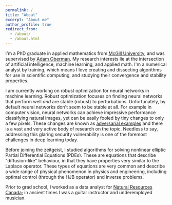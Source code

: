 ```yaml
---
permalink: /
title: "About"
excerpt: "About me"
author_profile: true
redirect_from: 
  - /about/
  - /about.html
---
```


I'm a PhD graduate in applied mathematics from [McGill University](https://www.mcgill.ca/), and was supervised by 
[Adam Oberman](https://www.adamoberman.net/).  My research interests lie at the intersection of artificial intelligence, machine learning, and applied math. I'm a numerical analyst
by training, which means I love creating and dissecting algorithms for use in
scientific computing, and studying their convergence and stability properties.

I am currently working on robust optimization for neural networks in machine learning. Robust optimization focuses on finding neural networks that perform well *and* are stable (robust) to perturbations. Unfortunately, by default neural networks don't seem to be stable at all. For example in computer vision, neural networks can achieve impressive performance classifying natural images, yet can be easily fooled by tiny changes to only a few pixels. These changes are known as [adversarial examples](https://medium.com/@ml.at.berkeley/tricking-neural-networks-create-your-own-adversarial-examples-a61eb7620fd8) and there is a vast and very active body of research on the topic. 
Needless to say, addressing this glaring security vulnerability is one of the foremost challenges in deep learning today.

Before joining the zeitgeist, I studied algorithms for solving nonlinear
elliptic Partial Differential Equations (PDEs). These are equations that
describe "diffusion-like" behaviour, in that they have properties very similar
to the Laplace operator. These types of equations are very common and describe
a wide range of physical phenomenon in physics and engineering, including optimal control (through the HJB operator) and inverse problems. 

Prior to grad school, I worked as a data analyst for [Natural Resources
Canada](https://www.nrcan.gc.ca/home); in ancient times I was a guitar
instructor and underemployed musician.
